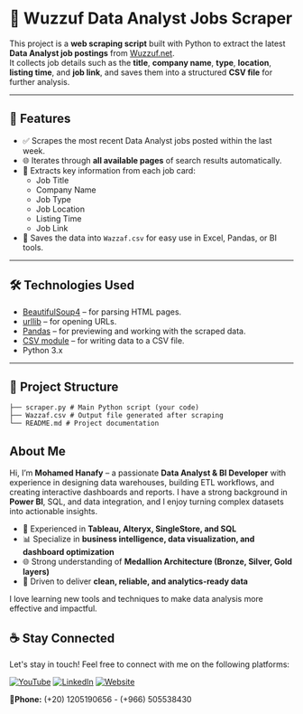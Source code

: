 # 🧾 Wuzzuf Data Analyst Jobs Scraper

This project is a **web scraping script** built with Python to extract the latest **Data Analyst job postings** from [Wuzzuf.net](https://wuzzuf.net).  
It collects job details such as the **title**, **company name**, **type**, **location**, **listing time**, and **job link**, and saves them into a structured **CSV file** for further analysis.

---

## 📌 Features

- ✅ Scrapes the most recent Data Analyst jobs posted within the last week.  
- 🌐 Iterates through **all available pages** of search results automatically.  
- 📝 Extracts key information from each job card:
  - Job Title  
  - Company Name  
  - Job Type  
  - Job Location  
  - Listing Time  
  - Job Link
- 💾 Saves the data into `Wazzaf.csv` for easy use in Excel, Pandas, or BI tools.

---

## 🛠️ Technologies Used

- [BeautifulSoup4](https://www.crummy.com/software/BeautifulSoup/) – for parsing HTML pages.  
- [urllib](https://docs.python.org/3/library/urllib.html) – for opening URLs.  
- [Pandas](https://pandas.pydata.org/) – for previewing and working with the scraped data.  
- [CSV module](https://docs.python.org/3/library/csv.html) – for writing data to a CSV file.  
- Python 3.x

---

## 📂 Project Structure
```
├── scraper.py # Main Python script (your code)
├── Wazzaf.csv # Output file generated after scraping
└── README.md # Project documentation
 ```
## About Me

Hi, I’m **Mohamed Hanafy** – a passionate **Data Analyst & BI Developer** with experience in designing data warehouses, building ETL workflows, and creating interactive dashboards and reports. I have a strong background in **Power BI**, SQL, and data integration, and I enjoy turning complex datasets into actionable insights.  

- 💼 Experienced in **Tableau, Alteryx, SingleStore, and SQL**  
- 📊 Specialize in **business intelligence, data visualization, and dashboard optimization**  
- 🌐 Strong understanding of **Medallion Architecture (Bronze, Silver, Gold layers)**  
- 🎯 Driven to deliver **clean, reliable, and analytics-ready data**  

I love learning new tools and techniques to make data analysis more effective and impactful.  

## ☕ Stay Connected

Let's stay in touch! Feel free to connect with me on the following platforms:

[![YouTube](https://img.shields.io/badge/YouTube-red?style=for-the-badge&logo=youtube&logoColor=white)](https://youtube.com/@mohamed_hanafi?si=EvpyApCqt1ueE6f7) [![LinkedIn](https://img.shields.io/badge/LinkedIn-0077B5?style=for-the-badge&logo=linkedin&logoColor=white)](https://www.linkedin.com/in/mohamed-hanafi22) [![Website](https://img.shields.io/badge/Website-000000?style=for-the-badge&logo=google-chrome&logoColor=white)](https://mohamedhanafy.gr-site.com/)

📱**Phone:** (+20) 1205190656 - (+966) 505538430